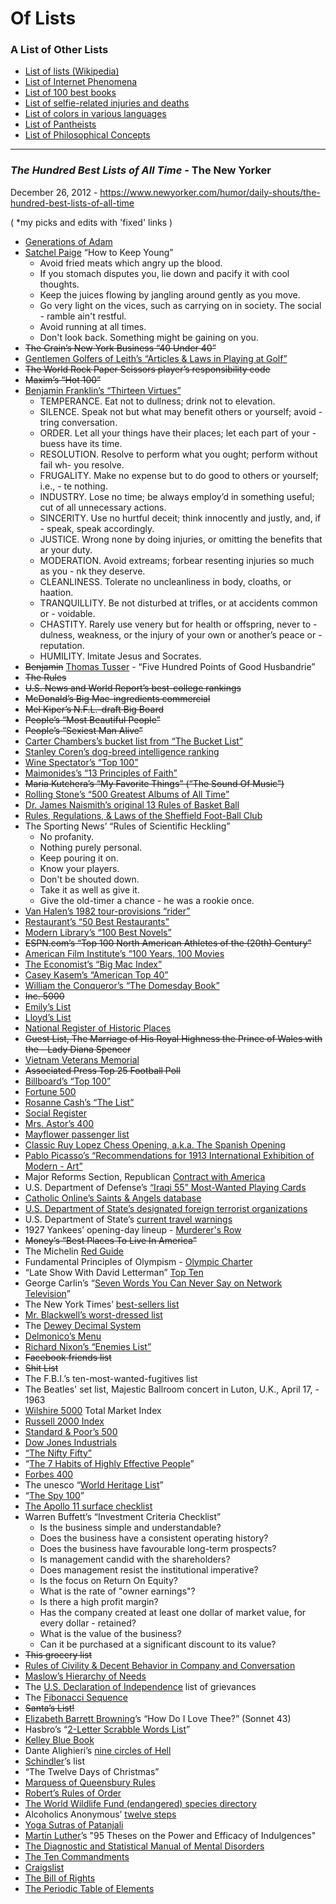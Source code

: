 # Of Lists

### A List of Other Lists

- [List of lists (Wikipedia)](https://en.wikipedia.org/wiki/Category:Lists_of_lists)
- [List of Internet Phenomena](https://en.wikipedia.org/wiki/List_of_Internet_phenomena)
- [List of 100 best books](https://en.wikipedia.org/wiki/Lists_of_100_best_books)
- [List of selfie-related injuries and deaths](https://en.wikipedia.org/wiki/List_of_Internet_phenomena)
- [List of colors in various languages](https://en.wikipedia.org/wiki/List_of_colors_in_various_languages)
- [List of Pantheists](https://en.wikipedia.org/wiki/List_of_pantheists)
- [List of Philosophical Concepts](https://en.wikipedia.org/wiki/List_of_philosophical_concepts)

---

###  *The Hundred Best Lists of All Time* - The New Yorker

December 26, 2012 - <https://www.newyorker.com/humor/daily-shouts/the-hundred-best-lists-of-all-time>

( *my picks and edits with 'fixed' links )

- [Generations of Adam](https://en.wikipedia.org/wiki/Generations_of_Adam)
- [Satchel Paige](https://en.wikipedia.org/wiki/Satchel_Paige) “How to Keep Young”
    - Avoid fried meats which angry up the blood.
    - If you stomach disputes you, lie down and pacify it with cool thoughts.
    - Keep the juices flowing by jangling around gently as you move.
    - Go very light on the vices, such as carrying on in society. The social - ramble ain't restful.
    - Avoid running at all times.
    - Don't look back. Something might be gaining on you.
- ~~The Crain’s New York Business “40 Under 40”~~
- [Gentlemen Golfers of Leith’s “Articles & Laws in Playing at Golf”](https://en.wikipedia.org/wiki/Rules_of_golf)
- ~~The World Rock Paper Scissors player’s responsibility code~~
- ~~Maxim’s “Hot 100”~~
- [Benjamin Franklin’s “Thirteen Virtues”](https://en.wikipedia.org/wiki/Benjamin_Franklin#Thirteen_Virtues)
  - TEMPERANCE. Eat not to dullness; drink not to elevation.
  - SILENCE. Speak not but what may benefit others or yourself; avoid - tring conversation.
  - ORDER. Let all your things have their places; let each part of your - buess have its time.
  - RESOLUTION. Resolve to perform what you ought; perform without fail wh- you resolve.
  - FRUGALITY. Make no expense but to do good to others or yourself; i.e., - te nothing.
  - INDUSTRY. Lose no time; be always employ’d in something useful; cut of all unnecessary actions.
  - SINCERITY. Use no hurtful deceit; think innocently and justly, and, if -  speak, speak accordingly.
  - JUSTICE. Wrong none by doing injuries, or omitting the benefits that ar your duty.
  - MODERATION. Avoid extreams; forbear resenting injuries so much as you - nk they deserve.
  -  CLEANLINESS. Tolerate no uncleanliness in body, cloaths, or haation.
  -  TRANQUILLITY. Be not disturbed at trifles, or at accidents common or - voidable.
  -  CHASTITY. Rarely use venery but for health or offspring, never to - dulness, weakness, or the injury of your own or another’s peace or - reputation.
  - HUMILITY. Imitate Jesus and Socrates.
- ~~Benjamin~~ [Thomas Tusser](https://en.wikipedia.org/wiki/Thomas_Tusser) - “Five Hundred Points of Good Husbandrie”
- ~~The Rules~~
- ~~U.S. News and World Report’s best-college rankings~~
- ~~McDonald’s Big Mac-ingredients commercial~~
- ~~Mel Kiper’s N.F.L.-draft Big Board~~
- ~~People’s “Most Beautiful People”~~
- ~~People’s “Sexiest Man Alive”~~
- [Carter Chambers’s bucket list from “The Bucket List”](https://en.wikipedia.org/wiki/The_Bucket_List)
- [Stanley Coren’s dog-breed intelligence ranking](https://en.wikipedia.org/wiki/The_Intelligence_of_Dogs)
- [Wine Spectator’s “Top 100”](https://top100.winespectator.com)
- [Maimonides’s “13 Principles of Faith”](https://en.wikipedia.org/wiki/Jewish_principles_of_faith#Maimonides'_13_principles_of_faith)
- ~~Maria Kutchera’s “My Favorite Things” (“The Sound Of Music”)~~
- [Rolling Stone’s “500 Greatest Albums of All Time”](https://en.wikipedia.org/wiki/Rolling_Stone%27s_500_Greatest_Albums_of_All_Time)
- [Dr. James Naismith’s original 13 Rules of Basket Ball](https://en.wikipedia.org/wiki/History_of_basketball#Naismith's_original_rules)
- [Rules, Regulations, & Laws of the Sheffield Foot-Ball Club](https://en.wikipedia.org/wiki/Sheffield_Rules)
- The Sporting News’ “Rules of Scientific Heckling”
  - No profanity.
  - Nothing purely personal.
  - Keep pouring it on.
  - Know your players.
  - Don't be shouted down.
  - Take it as well as give it.
  - Give the old-timer a chance - he was a rookie once.
- [Van Halen’s 1982 tour-provisions “rider”](https://www.thesmokinggun.com/file/van-halen-1982-backstage-rider)
- [Restaurant’s “50 Best Restaurants”](https://en.wikipedia.org/wiki/The_World%27s_50_Best_Restaurants)
- [Modern Library’s “100 Best Novels”](https://en.wikipedia.org/wiki/Modern_Library_100_Best_Novels)
- ~~ESPN.com’s “Top 100 North American Athletes of the (20th) Century”~~
- [American Film Institute’s “100 Years, 100 Movies](https://en.wikipedia.org/wiki/AFI%27s_100_Years...100_Movies)
- [The Economist’s “Big Mac Index”](https://en.wikipedia.org/wiki/Big_Mac_Index)
- [Casey Kasem’s “American Top 40”](https://en.wikipedia.org/wiki/Casey%27s_Top_40)
- [William the Conqueror’s “The Domesday Book”](https://en.wikipedia.org/wiki/Domesday_Book)
- ~~Inc. 5000~~
- [Emily’s List](https://en.wikipedia.org/wiki/EMILY%27s_List)
- [Lloyd’s List](https://en.wikipedia.org/wiki/Lloyd%27s_List)
- [National Register of Historic Places](https://en.wikipedia.org/wiki/National_Register_of_Historic_Places)
- ~~Guest List, The Marriage of His Royal Highness the Prince of Wales with the - Lady Diana Spencer~~
- [Vietnam Veterans Memorial](https://en.wikipedia.org/wiki/Vietnam_Veterans_Memorial)
- ~~Associated Press Top 25 Football Poll~~
- [Billboard’s “Top 100”](https://en.wikipedia.org/wiki/Billboard_Hot_100)
- [Fortune 500](https://en.wikipedia.org/wiki/Fortune_500)
- [Rosanne Cash’s “The List”](https://en.wikipedia.org/wiki/The_List_(album))
- [Social Register](https://en.wikipedia.org/wiki/Social_Register)
- [Mrs. Astor’s 400](https://en.wikipedia.org/wiki/The_Four_Hundred_(Gilded_Age))
- [Mayflower passenger list](https://en.wikipedia.org/wiki/List_of_Mayflower_passengers)
- [Classic Ruy Lopez Chess Opening, a.k.a. The Spanish Opening](https://en.wikipedia.org/wiki/Ruy_Lopez)
- [Pablo Picasso’s “Recommendations for 1913 International Exhibition of Modern - Art”](https://en.wikipedia.org/wiki/Armory_Show)
- Major Reforms Section, Republican [Contract with America](https://en.wikipedia.org/wiki/Contract_with_America)
- U.S. Department of Defense’s [“Iraqi 55” Most-Wanted Playing Cards](https://en.wikipedia.org/wiki/Most-wanted_Iraqi_playing_cards)
- [Catholic Online’s Saints & Angels database](https://en.wikipedia.org/wiki/List_of_Catholic_saints)
- [U.S. Department of State’s designated foreign terrorist organizations](https://en.wikipedia.org/wiki/United_States_Department_of_State_list_of_Foreign_Terrorist_Organizations)
- U.S. Department of State’s [current travel warnings](https://travel.state.gov/content/travel/en/traveladvisories/traveladvisories.html/)
- 1927 Yankees’ opening-day lineup - [Murderer's Row](https://en.wikipedia.org/wiki/Murderers%27_Row)
- ~~Money’s “Best Places To Live In America”~~
- The Michelin [Red Guide](https://guide.michelin.com/us/en)
- Fundamental Principles of Olympism - [Olympic Charter](https://en.wikipedia.org/wiki/Olympic_Charter)
- “Late Show With David Letterman” [Top Ten](https://en.wikipedia.org/wiki/Late_Show_Top_Ten_List)
- George Carlin’s “[Seven Words You Can Never Say on Network Television](https://en.wikipedia.org/wiki/Seven_dirty_words)”
- The New York Times’ [best-sellers list](https://www.nytimes.com/books/best-sellers/)
- [Mr. Blackwell’s worst-dressed list](https://en.wikipedia.org/wiki/Richard_Blackwell)
- The [Dewey Decimal System](https://en.wikipedia.org/wiki/Dewey_Decimal_Classification)
- [Delmonico’s Menu](https://en.wikipedia.org/wiki/Delmonico%27s)
- [Richard Nixon’s “Enemies List”](https://en.wikipedia.org/wiki/Nixon%27s_Enemies_List)
- ~~Facebook friends list~~
- ~~Shit List~~
- The F.B.I.’s ten-most-wanted-fugitives list
- The Beatles' set list, Majestic Ballroom concert in Luton, U.K., April 17, - 1963
- [Wilshire 5000](https://en.wikipedia.org/wiki/Wilshire_5000) Total Market Index
- [Russell 2000 Index](https://en.wikipedia.org/wiki/Russell_2000_Index)
- [Standard & Poor’s 500](https://en.wikipedia.org/wiki/S%26P_500)
- [Dow Jones Industrials](https://en.wikipedia.org/wiki/Dow_Jones_Industrial_Average)
- [“The Nifty Fifty”](https://en.wikipedia.org/wiki/Nifty_Fifty)
- “[The 7 Habits of Highly Effective People](https://en.wikipedia.org/wiki/The_7_Habits_of_Highly_Effective_People)”
- [Forbes 400](https://en.wikipedia.org/wiki/Forbes_400)
- The unesco “[World Heritage List](https://en.wikipedia.org/wiki/World_Heritage_Site)”
- “[The Spy 100](https://en.wikipedia.org/wiki/Spy_(magazine))”
- [The Apollo 11 surface checklist](https://www.hq.nasa.gov/alsj/a11/surface11.html)
- Warren Buffett’s “Investment Criteria Checklist”
  - Is the business simple and understandable?
  - Does the business have a consistent operating history?
  - Does the business have favourable long-term prospects?
  - Is management candid with the shareholders?
  - Does management resist the institutional imperative?
  - Is the focus on Return On Equity?
  - What is the rate of "owner earnings"?
  - Is there a high profit margin?
  - Has the company created at least one dollar of market value, for every dollar   - retained?
  - What is the value of the business?
  - Can it be purchased at a significant discount to its value?
- ~~This grocery list~~
- [Rules of Civility & Decent Behavior in Company and Conversation](https://en.wikipedia.org/wiki/Rules_of_Civility_and_Decent_Behaviour_In_Company_and_Conversation)
- [Maslow’s Hierarchy of Needs](https://en.wikipedia.org/wiki/Maslow%27s_hierarchy_of_needs)
- The [U.S. Declaration of Independence](https://en.wikipedia.org/wiki/United_States_Declaration_of_Independence) list of grievances
- The [Fibonacci Sequence](https://en.wikipedia.org/wiki/Fibonacci_number)
- ~~Santa’s List!~~
- [Elizabeth Barrett Browning](https://en.wikipedia.org/wiki/Elizabeth_Barrett_Browning)’s “How Do I Love Thee?” (Sonnet 43)
- Hasbro’s “[2-Letter Scrabble Words List](https://en.wikipedia.org/wiki/Collins_Scrabble_Words)”
- [Kelley Blue Book](https://en.wikipedia.org/wiki/Kelley_Blue_Book)
- Dante Alighieri’s [nine circles of Hell](https://en.wikipedia.org/wiki/Inferno_(Dante))
- [Schindler](https://en.wikipedia.org/wiki/Oskar_Schindler)’s list
- “The Twelve Days of Christmas”
- [Marquess of Queensbury Rules](https://en.wikipedia.org/wiki/Marquess_of_Queensberry_Rules)
- [Robert’s Rules of Order](https://en.wikipedia.org/wiki/Robert%27s_Rules_of_Order)
- [The World Wildlife Fund (endangered) species directory](https://www.worldwildlife.org/species/directory)
- Alcoholics Anonymous’ [twelve steps](https://en.wikipedia.org/wiki/Twelve-step_program)
- [Yoga Sutras of Patanjali](https://en.wikipedia.org/wiki/Yoga_Sutras_of_Patanjali)
- [Martin Luther](https://en.wikipedia.org/wiki/Martin_Luther)’s "95 Theses on the Power and Efficacy of Indulgences"
- [The Diagnostic and Statistical Manual of Mental Disorders](https://en.wikipedia.org/wiki/Diagnostic_and_Statistical_Manual_of_Mental_Disorders)
- [The Ten Commandments](https://en.wikipedia.org/wiki/Ten_Commandments)
- [Craigslist](https://en.wikipedia.org/wiki/Craigslist)
- [The Bill of Rights](https://en.wikipedia.org/wiki/Bill_of_rights)
- [The Periodic Table of Elements](https://en.wikipedia.org/wiki/Periodic_table)